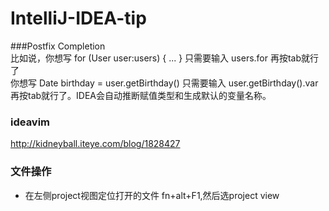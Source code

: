 # IntelliJ-IDEA-tip
###Postfix Completion  
比如说，你想写 
for (User user:users) { ... }
只需要输入 users.for 再按tab就行了  
你想写 
Date birthday = user.getBirthday()
只需要输入 user.getBirthday().var 再按tab就行了。IDEA会自动推断赋值类型和生成默认的变量名称。

### ideavim
http://kidneyball.iteye.com/blog/1828427

### 文件操作
* 在左侧project视图定位打开的文件
fn+alt+F1,然后选project view
